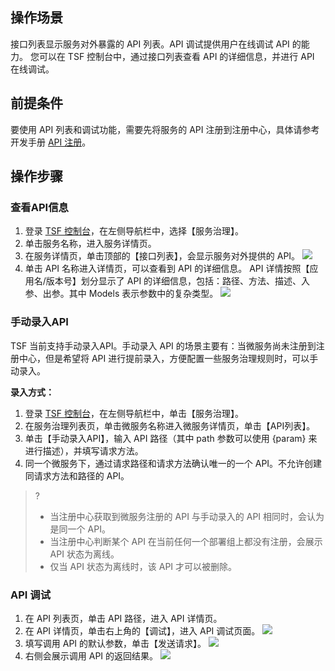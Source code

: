 ## 操作场景

接口列表显示服务对外暴露的 API 列表。API 调试提供用户在线调试 API 的能力。
您可以在 TSF 控制台中，通过接口列表查看 API 的详细信息，并进行 API 在线调试。

## 前提条件

要使用 API 列表和调试功能，需要先将服务的 API 注册到注册中心，具体请参考开发手册 [API 注册](https://cloud.tencent.com/document/product/649/30604)。

## 操作步骤

### 查看API信息

1. 登录 [TSF 控制台](https://console.cloud.tencent.com/tsf)，在左侧导航栏中，选择【服务治理】。
2. 单击服务名称，进入服务详情页。
3. 在服务详情页，单击顶部的【接口列表】，会显示服务对外提供的 API。
   ![](https://main.qcloudimg.com/raw/b122eea11cf3b330c8d78aa9516daabb.png)
4. 单击 API 名称进入详情页，可以查看到 API 的详细信息。
   API 详情按照【应用名/版本号】划分显示了 API 的详细信息，包括：路径、方法、描述、入参、出参。其中 Models 表示参数中的复杂类型。
   ![](https://main.qcloudimg.com/raw/a3c7492e80d624202a0d20d7ba6f1207.jpg)


### 手动录入API

TSF 当前支持手动录入API。手动录入 API 的场景主要有：当微服务尚未注册到注册中心，但是希望将 API 进行提前录入，方便配置一些服务治理规则时，可以手动录入。

**录入方式：**

1.  登录 [TSF 控制台](https://console.cloud.tencent.com/tsf)，在左侧导航栏中，单击【服务治理】。
2.  在服务治理列表页，单击微服务名称进入微服务详情页，单击【API列表】。
3.  单击【手动录入API】，输入 API 路径（其中 path 参数可以使用 {param} 来进行描述），并填写请求方法。
4.  同一个微服务下，通过请求路径和请求方法确认唯一的一个 API。不允许创建同请求方法和路径的 API。

>?
>- 当注册中心获取到微服务注册的 API 与手动录入的 API 相同时，会认为是同一个 API。
>- 当注册中心判断某个 API 在当前任何一个部署组上都没有注册，会展示 API 状态为离线。
>- 仅当 API 状态为离线时，该 API 才可以被删除。

### API 调试

1. 在 API 列表页，单击 API 路径，进入 API 详情页。
2. 在 API 详情页，单击右上角的【调试】，进入 API 调试页面。
   ![](https://main.qcloudimg.com/raw/fb834f7f00ad8d1a7b30150c3d395513.png)
3. 填写调用 API 的默认参数，单击【发送请求】。
   ![](https://main.qcloudimg.com/raw/4982370916dd143bdb57e7ea2d984abe.png)
4. 右侧会展示调用 API 的返回结果。
   ![](https://main.qcloudimg.com/raw/b8746e14de991b756e275af9be771b80.png)

